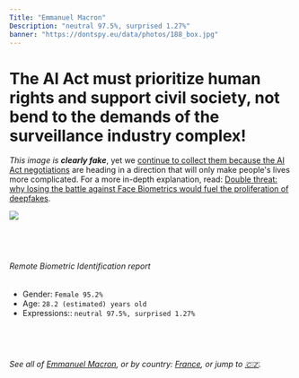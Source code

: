 ```yaml
---
Title: "Emmanuel Macron"
Description: "neutral 97.5%, surprised 1.27%"
banner: "https://dontspy.eu/data/photos/188_box.jpg"
---
```


# The AI Act must prioritize human rights and support civil society, not bend to the demands of the surveillance industry complex!

<link rel="stylesheet" type="text/css" href="/css/blog.css" />

<div class="is-fake" >

_This image is **clearly fake**_, yet we [continue to collect them because the AI Act negotiations](/blog/why-deepfake/) are heading in a direction that will only make people's lives more complicated. For a more in-depth explanation, read: [Double threat: why losing the battle against Face Biometrics would fuel the proliferation of deepfakes](/blog/the-dual-threat-how-losing-the-biometric-battle-fuels-deepfake-proliferation/).


</div>

<!-- <img src="https://dontspy.eu/data/photos/54_box.jpg" /> -->
<img src="https://dontspy.eu/data/photos/188_box.jpg" />

## <br>

###### Remote Biometric Identification report

* <span class="label">Gender:</span> `Female 95.2%`
* <span class="label">Age:</span> `28.2 (estimated) years old`
* <span class="label">Expressions::</span> `neutral 97.5%, surprised 1.27%`

## <br>

###### See all of [Emmanuel Macron](/policymaker#Emmanuel%20Macron), or by country: [France](/country#France), or jump to [🇨🇿](/x/144).

## <br>
